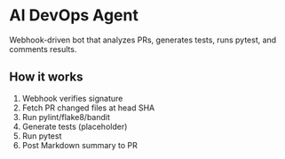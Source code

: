 # AI DevOps Agent

Webhook-driven bot that analyzes PRs, generates tests, runs pytest, and comments results.

## How it works
1) Webhook verifies signature
2) Fetch PR changed files at head SHA
3) Run pylint/flake8/bandit
4) Generate tests (placeholder)
5) Run pytest
6) Post Markdown summary to PR
